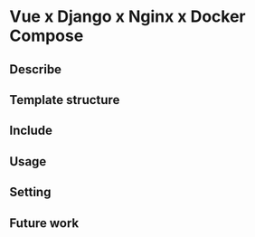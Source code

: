 # Vue x Django x Nginx x Docker Compose

## Describe

## Template structure

## Include

## Usage

## Setting

## Future work